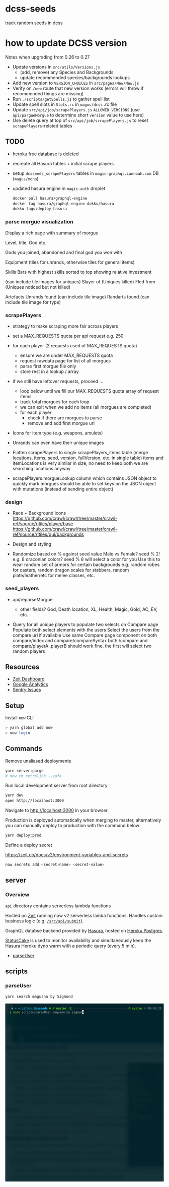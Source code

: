 
# dcss-seeds
track random seeds in dcss

# how to update DCSS version

Notes when upgrading from 0.26 to 0.27

- Update versions in `src/utils/Versions.js`
  - (add, remove) any Species and Backgrounds
  - update recommended species/backgrounds lookups
- Add new version to `VERSION_CHOICES` in `src/pages/New/New.js`
- Verify on `/new` route that new version works (errors will throw if recommended things are missing)
- Run `./scripts/getSpells.js` to gather spell list
- Update spell slots in `Slots.rc` in `magus/dcss` .rc file
- Update `src/api/job/scrapePlayers.js` `ALLOWED_VERSIONS` (use `api/pargueMorgue` to determine short `version` value to use here)
- Use delete query at top of `src/api/job/scrapePlayers.js` to reset `scrapePlayers`-related tables

## TODO

- heroku free database is deleted
- recreate all Hasura tables + initial scrape players
- setup `dcsseeds_scrapePlayers` tables in `magic-graphql.iamnoah.com` DB (`magus/mono`)
- updated hasura engine in `magic-auth` droplet

    ```sh
    docker pull hasura/graphql-engine
    docker tag hasura/graphql-engine dokku/hasura
    dokku tags:deploy hasura
    ```

### parse morgue visualization

Display a rich page with summary of morgue

Level, title, God etc.

Gods you joined, abandoned and final god you won with

Equipment (tiles for unrands, otherwise tiles for general items)

Skills
Bars with highest skills sorted to top showing relative investment

(can include tile images for uniques)
Slayer of (Uniques killed)
Fled from (Uniques noticed but not killed)

Artefacts
Unrands found (can include tile image)
Randarts found (can include tile image for type)


### scrapePlayers

- strategy to make scraping more fair across players
- set a MAX_REQUESTS quota per api request e.g. 250
- for each player (2 requests used of MAX_REQUESTS quota)
  - ensure we are under MAX_REQUESTS quota
  - request rawdata page for list of all morgues
  - parse first morgue file only
  - store rest in a lookup / array
- if we still have leftover requests, proceed ...
  - loop below until we fill our MAX_REQUESTS quota array of request items
  - track total morgues for each loop
  - we can exit when we add no items (all morgues are completed)
  - for each player
    - check if there are morgues to parse
    - remove and add first morgue url

- Icons for item type (e.g. weapons, amulets)
- Unrands can even have their unique images

- Flatten scrapePlayers to single scrapePlayers_items table (merge locations, items, seed, version, fullVersion, etc. in single table)
  items and itemLocations is very similar in size, no need to keep both we are searching locations anyway

- scrapePlayers.morgueLookup column which contains JSON object to quickly mark morgues
  should be able to set keys on the JSON object with mutations (instead of sending entire object)


### design

- Race + Background icons
  https://github.com/crawl/crawl/tree/master/crawl-ref/source/rltiles/player/base
  https://github.com/crawl/crawl/tree/master/crawl-ref/source/rltiles/gui/backgrounds

- Design and styling

- Randomize based on % against seed value
  Male vs Female? seed % 2!
  e.g. 8 draconian colors? seed % 8 will select a color for you
  Use this to wear random set of armors for certain backgrounds
  e.g. random robes for casters, random dragon scales for stabbers, random plate/leather/etc for melee classes, etc.

### seed_players

- api/reparseMorgue
  - other fields? God, Death location, XL, Health, Magic, Gold, AC, EV, etc.

- Query for all unique players to populate two selects on Compare page
  Populate both select elements with the users
  Select the users from the compare url if available
  Use same Compare page component on both compare/index and compare/compareSyntax
  both /compare and compare/playerA..playerB should work fine, the first will select two random players



## Resources

- [Zeit Dashboard](https://vercel.com/noah/dcsseeds)
- [Google Analytics](https://analytics.google.com/analytics/web/#/a106090287w244212901p227276709/admin)
- [Sentry Issues](https://sentry.io/organizations/dcss/issues/?project=5403737&statsPeriod=14d)

## Setup

Install `now` CLI

```bash
> yarn global add now
> now login
```

## Commands

Remove unaliased deployments

```sh
yarn server:purge
# now rm retrolink --safe
```

Run local development server from root directory

```sh
yarn dev
open http://localhost:3000
```
Navigate to [http://localhost:3000](http://localhost:3000) in your browser.

Production is deployed automatically when merging to master, alternatively you can manually deploy to production with the command below

```sh
yarn deploy:prod
```

Define a deploy secret

https://zeit.co/docs/v2/environment-variables-and-secrets

```sh
now secrets add <secret-name> <secret-value>
```

## server

### Overview

`api` directory contains serverless lambda functions

Hosted on [Zeit](https://zeit.co/docs) running now v2 serverless lamba functions. Handles custom business logic (e.g. [`/src/api/submit`](./src/api/submit.js)).

GraphQL databse backend provided by [Hasura](https://hasura.io/), hosted on [Heroku Postgres](https://www.heroku.com/postgres).

[StatusCake](https://app.statuscake.com/) is used to monitor availability and simultaneously keep the Hasura Heroku dyno warm with a periodic query (every 5 min).

- [parseUser](#parseUser)

## scripts

### parseUser

```sh
yarn search magusnn by Sigmund
```

![Demo GIF of parseUser for user "magusnn" for term "by sigmund"](https://raw.githubusercontent.com/magus/dcsseeds/master/static/parseuser-demo-4x.766b70.gif)

